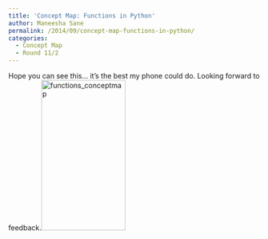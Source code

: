 ```yaml
---
title: 'Concept Map: Functions in Python'
author: Maneesha Sane
permalink: /2014/09/concept-map-functions-in-python/
categories:
  - Concept Map
  - Round 11/2
---
```

Hope you can see this&#8230; it&#8217;s the best my phone could do. Looking forward to feedback.[<img src="http://teaching.software-carpentry.org/wp-content/uploads/2014/09/functions_conceptmap-168x300.jpg" alt="functions_conceptmap" width="168" height="300" class="alignnone size-medium wp-image-8856" />][1]

 [1]: http://teaching.software-carpentry.org/wp-content/uploads/2014/09/functions_conceptmap.jpg
